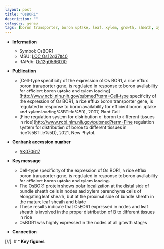 ```yaml
---
layout: post
title: "OsBOR1"
description: ""
category: genes
tags: [boron transporter, boron uptake, leaf, xylem, growth, sheath, xylem parenchyma]
---
```


* **Information**  
    + Symbol: OsBOR1  
    + MSU: [LOC_Os12g37840](http://rice.uga.edu/cgi-bin/ORF_infopage.cgi?orf=LOC_Os12g37840)  
    + RAPdb: [Os12g0566000](http://rapdb.dna.affrc.go.jp/viewer/gbrowse_details/irgsp1?name=Os12g0566000)  

* **Publication**  
    + [Cell-type specificity of the expression of Os BOR1, a rice efflux boron transporter gene, is regulated in response to boron availability for efficient boron uptake and xylem loading](http://www.ncbi.nlm.nih.gov/pubmed?term=Cell-type specificity of the expression of Os BOR1, a rice efflux boron transporter gene, is regulated in response to boron availability for efficient boron uptake and xylem loading%5BTitle%5D), 2007, Plant Cell.
    + [Fine regulation system for distribution of boron to different tissues in rice](http://www.ncbi.nlm.nih.gov/pubmed?term=Fine regulation system for distribution of boron to different tissues in rice%5BTitle%5D), 2021, New Phytol.

* **Genbank accession number**  
    + [AK070617](http://www.ncbi.nlm.nih.gov/nuccore/AK070617)

* **Key message**  
    + Cell-type specificity of the expression of Os BOR1, a rice efflux boron transporter gene, is regulated in response to boron availability for efficient boron uptake and xylem loading.
    + The OsBOR1 protein shows polar localization at the distal side of bundle sheath cells in nodes and xylem parenchyma cells of elongating leaf sheath, but at the proximal side of bundle sheath in the mature leaf sheath and blade
    + These results indicate that OsBOR1 expressed in nodes and leaf sheath is involved in the proper distribution of B to different tissues in rice
    + OsBOR1 was highly expressed in the nodes at all growth stages

* **Connection**  

[//]: # * **Key figures**  


